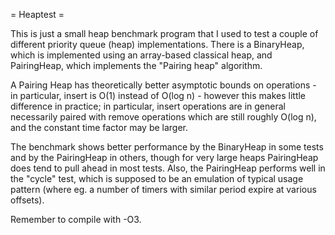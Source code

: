 = Heaptest =

This is just a small heap benchmark program that I used to test a couple of
different priority queue (heap) implementations. There is a BinaryHeap,
which is implemented using an array-based classical heap, and PairingHeap,
which implements the "Pairing heap" algorithm.

A Pairing Heap has theoretically better asymptotic bounds on operations - in
particular, insert is O(1) instead of O(log n) - however this makes little
difference in practice; in particular, insert operations are in general
necessarily paired with remove operations which are still roughly O(log n),
and the constant time factor may be larger.

The benchmark shows better performance by the BinaryHeap in some tests and
by the PairingHeap in others, though for very large heaps PairingHeap does
tend to pull ahead in most tests. Also, the PairingHeap performs well in the
"cycle" test, which is supposed to be an emulation of typical usage pattern
(where eg. a number of timers with similar period expire at various
offsets).

Remember to compile with -O3.
